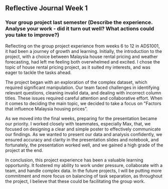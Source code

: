 ## Reflective Journal Week 1 
### Your group project last semester (Describe the experience.  Analyse your work - did it turn out well? What actions could you take to improve?)
  
  Reflecting on the group project experience from weeks 6 to 12 in ADS1001, it had been a journey of growth and learning. Initially, the introduction to the project, with a choice between Malaysia house rental pricing and weather forecasting, had left me feeling both overwhelmed and excited. I chose the topic of house rental pricing project, as it suited my interests, and was eager to tackle the tasks ahead.

The project began with an exploration of the complex dataset, which required significant manipulation. Our team faced challenges in identifying relevant questions, cleaning invalid data, and dealing with incorrect column titles. These issues required careful attention and collaborative effort. When it comes to deciding the main topic, we decided to take a focus on "Factors that influence Malaysia housing prices”.

As we moved into the final weeks, preparing for the presentation became our priority. I worked closely with teammates, especially Max, that, we focused on designing a clear and simple poster to effectively communicate our findings. As we wanted to present our data and analysis confidently, we ensured accuracy and clarity in the presentation slides and notebook, and fortunately, the presentation worked well, and we gained a high grade of the project at the end. 

In conclusion, this project experience has been a valuable learning opportunity. It fostered my ability to work under pressure, collaborate with a team, and handle complex data. In the future projects, I will be putting more commitment and more focus on balancing of task separation, as throughout the project, I believe that these could be facilitating the group work. 
